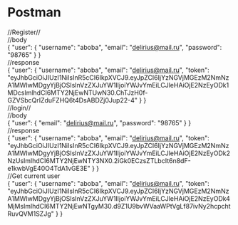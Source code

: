<h1>Postman</h1>

//Register//<br>
//body<br>
{
  "user": {
    "username": "aboba",
    "email": "delirius@mail.ru",
    "password": "98765"
  }
}<br>
//response<br>
{
    "user": {
        "username": "aboba",
        "email": "delirius@mail.ru",
        "token": "eyJhbGciOiJIUzI1NiIsInR5cCI6IkpXVCJ9.eyJpZCI6IjYzNGVjMGEzM2NmNzA1MWIwMDgyYjBjOSIsInVzZXJuYW1lIjoiYWJvYmEiLCJleHAiOjE2NzEyODk1MDcsImlhdCI6MTY2NjEwNTUwN30.ChTJzH0f-GZVSbcQrIZduFZHQ6t4DsABDZj0Jup22-4"
    }
}<br>
//login//<br>
//body<br>
{
  "user": {
    "email": "delirius@mail.ru",
    "password": "98765"
  }
}<br>
//response<br>
{
    "user": {
        "username": "aboba",
        "email": "delirius@mail.ru",
        "token": "eyJhbGciOiJIUzI1NiIsInR5cCI6IkpXVCJ9.eyJpZCI6IjYzNGVjMGEzM2NmNzA1MWIwMDgyYjBjOSIsInVzZXJuYW1lIjoiYWJvYmEiLCJleHAiOjE2NzEyODk2NzUsImlhdCI6MTY2NjEwNTY3NX0.2iGk0ECzsZTLbcIt6n8dF-e1kwbVgE40O4TdA1vGE3E"
    }
}<br>
//Get current user<br>
{
    "user": {
        "username": "aboba",
        "email": "delirius@mail.ru",
        "token": "eyJhbGciOiJIUzI1NiIsInR5cCI6IkpXVCJ9.eyJpZCI6IjYzNGVjMGEzM2NmNzA1MWIwMDgyYjBjOSIsInVzZXJuYW1lIjoiYWJvYmEiLCJleHAiOjE2NzEyODk4MjMsImlhdCI6MTY2NjEwNTgyM30.d9Z1U9bvWVaaWPtVgLf87ivNy2hcpchtRuvQVM1SZJg"
    }
}